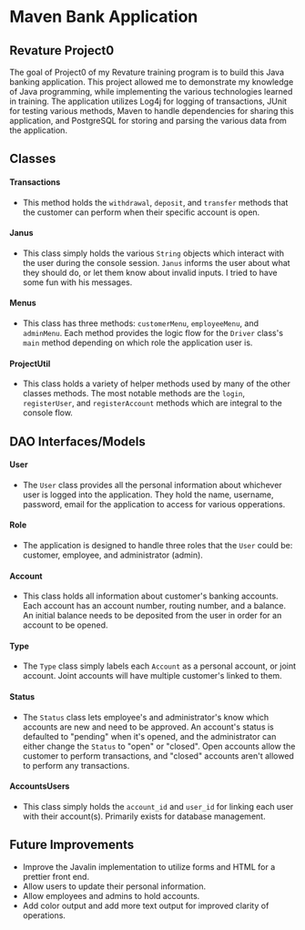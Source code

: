 # **Maven Bank Application**

## **Revature Project0**

The goal of Project0 of my Revature training program is to build this Java banking application. This project allowed me to demonstrate my knowledge of Java programming, while implementing the various technologies learned in training. The application utilizes Log4j for logging of transactions, JUnit for testing various methods, Maven to handle dependencies for sharing this application, and PostgreSQL for storing and parsing the various data from the application.

## **Classes**

#### **Transactions**

- This method holds the `withdrawal`, `deposit`, and `transfer` methods that the customer can perform when their specific account is open.

#### **Janus**

- This class simply holds the various `String` objects which interact with the user during the console session. `Janus` informs the user about what they should do, or let them know about invalid inputs. I tried to have some fun with his messages.

#### **Menus**

- This class has three methods: `customerMenu`, `employeeMenu`, and `adminMenu`. Each method provides the logic flow for the `Driver` class's `main` method depending on which role the application user is.

#### **ProjectUtil**

- This class holds a variety of helper methods used by many of the other classes methods. The most notable methods are the `login`, `registerUser`, and `registerAccount` methods which are integral to the console flow. 

## **DAO Interfaces/Models**

#### **User**

- The `User` class provides all the personal information about whichever user is logged into the application. They hold the name, username, password, email for the application to access for various opperations.

#### **Role**

- The application is designed to handle three roles that the `User` could be: customer, employee, and administrator (admin).

#### **Account**

- This class holds all information about customer's banking accounts. Each account has an account number, routing number, and a balance. An initial balance needs to be deposited from the user in order for an account to be opened.

#### **Type**

- The `Type` class simply labels each `Account` as a personal account, or joint account. Joint accounts will have multiple customer's linked to them.

#### **Status**

- The `Status` class lets employee's and administrator's know which accounts are new and need to be approved. An account's status is defaulted to "pending" when it's opened, and the administrator can either change the `Status` to "open" or "closed". Open accounts allow the customer to perform transactions, and "closed" accounts aren't allowed to perform any transactions.

#### **AccountsUsers**

- This class simply holds the `account_id` and `user_id` for linking each user with their account(s). Primarily exists for database management.

## **Future Improvements**

- Improve the Javalin implementation to utilize forms and HTML for a prettier front end.
- Allow users to update their personal information.
- Allow employees and admins to hold accounts.
- Add color output and add more text output for improved clarity of operations.